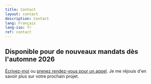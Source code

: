 ```yaml
---
title: Contact
layout: contact
description: Contact
lang: Français
lang-iso: fr
ref: contact
---
```


## Disponible pour de nouveaux mandats dès l'automne 2026

[Écrivez-moi](mailto:hello@tgconsulting.ca) ou [prenez rendez-vous pour un appel](https://doodle.com/bp/thomasguignard/book-me).
Je me réjouis d'en savoir plus sur votre prochain projet.